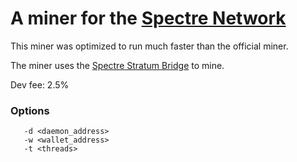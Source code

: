 # A miner for the [Spectre Network](https://github.com/spectre-project/rusty-spectre)

This miner was optimized to run much faster than the official miner.

The miner uses the [Spectre Stratum Bridge](https://github.com/spectre-project/spectre-stratum-bridge) to mine.

Dev fee: 2.5%

### Options ###
```
   -d <daemon_address>
   -w <wallet_address>
   -t <threads>
```
